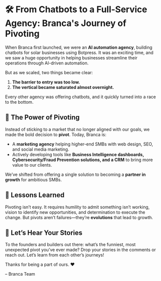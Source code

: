 # 🛠️ From Chatbots to a Full-Service Agency: Branca's Journey of Pivoting  

When Branca first launched, we were an **AI automation agency**, building chatbots for solar businesses using Botpress. It was an exciting time, and we saw a huge opportunity in helping businesses streamline their operations through AI-driven automation.  

But as we scaled, two things became clear:  
1. **The barrier to entry was too low.**  
2. **The vertical became saturated almost overnight.**  

Every other agency was offering chatbots, and it quickly turned into a race to the bottom.  

## 🌟 The Power of Pivoting  

Instead of sticking to a market that no longer aligned with our goals, we made the bold decision to **pivot**. Today, Branca is:  
- A **marketing agency** helping higher-end SMBs with web design, SEO, and social media marketing.  
- Actively developing tools like **Business Intelligence dashboards, Cybersecurity/Fraud Prevention solutions, and a CRM** to bring more value to our clients.  

We’ve shifted from offering a single solution to becoming a **partner in growth** for ambitious SMBs.  

## 🚀 Lessons Learned  

Pivoting isn’t easy. It requires humility to admit something isn’t working, vision to identify new opportunities, and determination to execute the change. But pivots aren’t failures—they’re **evolutions** that lead to growth.  

## 💬 Let’s Hear Your Stories  

To the founders and builders out there: what’s the funniest, most unexpected pivot you’ve ever made? Drop your stories in the comments or reach out. Let’s learn from each other’s journeys!  

Thanks for being a part of ours. ❤️  

– Branca Team  
